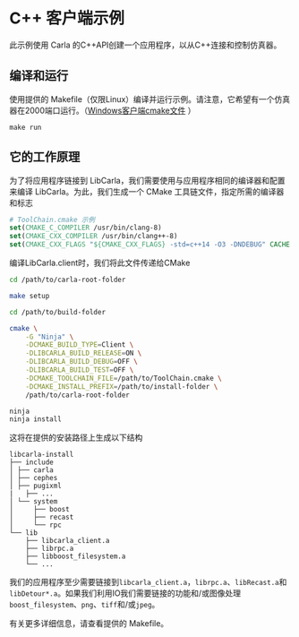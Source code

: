 C++ 客户端示例
==================

此示例使用 Carla 的C++API创建一个应用程序，以从C++连接和控制仿真器。

编译和运行
---------------

使用提供的 Makefile（仅限Linux）编译并运行示例。请注意，它希望有一个仿真器在2000端口运行。（[Windows客户端cmake文件](https://github.com/OpenHUTB/carla_doc/tree/master/src/cmake/CMakeLists.txt) ）

```
make run
```

它的工作原理
------------

为了将应用程序链接到 LibCarla，我们需要使用与应用程序相同的编译器和配置来编译 LibCarla。为此，我们生成一个 CMake 工具链文件，指定所需的编译器和标志

```cmake
# ToolChain.cmake 示例
set(CMAKE_C_COMPILER /usr/bin/clang-8)
set(CMAKE_CXX_COMPILER /usr/bin/clang++-8)
set(CMAKE_CXX_FLAGS "${CMAKE_CXX_FLAGS} -std=c++14 -O3 -DNDEBUG" CACHE STRING "" FORCE)
```

编译LibCarla.client时，我们将此文件传递给CMake

```sh
cd /path/to/carla-root-folder

make setup

cd /path/to/build-folder

cmake \
    -G "Ninja" \
    -DCMAKE_BUILD_TYPE=Client \
    -DLIBCARLA_BUILD_RELEASE=ON \
    -DLIBCARLA_BUILD_DEBUG=OFF \
    -DLIBCARLA_BUILD_TEST=OFF \
    -DCMAKE_TOOLCHAIN_FILE=/path/to/ToolChain.cmake \
    -DCMAKE_INSTALL_PREFIX=/path/to/install-folder \
    /path/to/carla-root-folder

ninja
ninja install
```

这将在提供的安装路径上生成以下结构

```
libcarla-install
├── include
│ ├── carla
│ ├── cephes
│ ├── pugixml
|   ├── ...
│ └── system
│     ├── boost
│     ├── recast
│     └── rpc
└── lib
    ├── libcarla_client.a
    ├── librpc.a
    ├── libboost_filesystem.a
    └── ...
```

我们的应用程序至少需要链接到`libcarla_client.a`，`librpc.a`、`libRecast.a`和`libDetour*.a`。如果我们利用IO我们需要链接的功能和/或图像处理`boost_filesystem`、`png`、`tiff`和/或`jpeg`。

有关更多详细信息，请查看提供的 Makefile。
